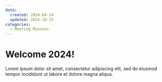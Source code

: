 ```yaml
---
date:
  created: 2024-04-24
  updated: 2024-10-15
categories:
  - Meeting Minutes
---
```


# Welcome 2024!

Lorem ipsum dolor sit amet, consectetur adipiscing elit, sed do eiusmod
tempor incididunt ut labore et dolore magna aliqua.